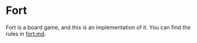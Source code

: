 # Fort

Fort is a board game, and this is an implementation of it. You can find the rules in [fort.md](fort.md).
